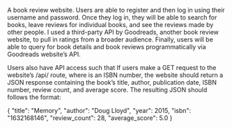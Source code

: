 A book review website. Users are able to register and then log in using their username and password. Once they log in, they will be able to search for books, leave reviews for individual books, and see the reviews made by other people. I used a third-party API by Goodreads, another book review website, to pull in ratings from a broader audience. Finally, users will be able to query for book details and book reviews programmatically via Goodreads website’s API.

Users also have API access such that If users make a GET request to the website’s /api/<isbn> route, where <isbn> is an ISBN number, the website should return a JSON response containing the book’s title, author, publication date, ISBN number, review count, and average score. The resulting JSON should follows the format:

{
    "title": "Memory",
    "author": "Doug Lloyd",
    "year": 2015,
    "isbn": "1632168146",
    "review_count": 28,
    "average_score": 5.0
}

